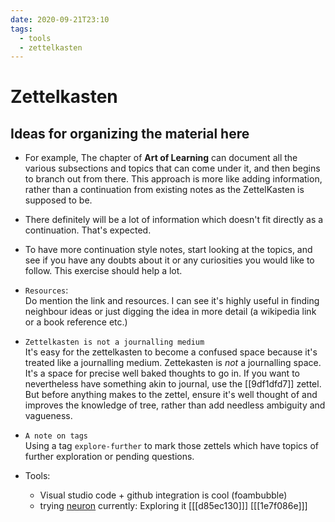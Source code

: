 ```yaml
---
date: 2020-09-21T23:10
tags: 
  - tools
  - zettelkasten
---
```


# Zettelkasten


## Ideas for organizing the material here

- For example, The chapter of **Art of Learning** can document all the various subsections and topics that can come under it, and then begins to branch out from there. 
This approach is more like adding information, rather than a continuation from existing notes as the ZettelKasten is supposed to be.
- There definitely will be a lot of information which doesn't fit directly as a continuation. That's expected.
- To have more continuation style notes, start looking at the topics, and see if you have any doubts about it or any curiosities you would like to follow. This exercise should help a lot.

- `Resources`:  
Do mention the link and resources. I can see it's highly useful in finding neighbour ideas or just digging the idea in more detail (a wikipedia link or a book reference etc.)

- `Zettelkasten is not a journalling medium`  
It's easy for the zettelkasten to become a confused space because it's treated like a journalling medium. Zettekasten is *not* a journalling space. It's a space for precise well baked thoughts to go in. If you want to nevertheless have something akin to journal, use the [[9df1dfd7]] zettel. But before anything makes to the zettel, ensure it's well thought of and improves the knowledge of tree, rather than add needless ambiguity and vagueness.

- `A note on tags`  
Using a tag `explore-further` to mark those zettels which have topics of further exploration or pending questions.

- Tools:
  - Visual studio code + github integration is cool (foambubble)
  - trying [neuron](https://neuron.zettel.page/install.html) currently: Exploring it [[[d85ec130]]]
[[[1e7f086e]]]

